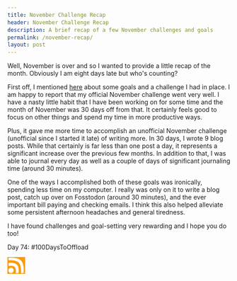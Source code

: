 ```yaml
---
title: November Challenge Recap
header: November Challenge Recap
description: A brief recap of a few November challenges and goals
permalink: /november-recap/
layout: post
---
```


Well, November is over and so I wanted to provide a little recap of the month. Obviously I am eight days late but who's counting?

First off, I mentioned [here](https://rmooreblog.netlify.app/life-update-3643/) about some goals and a challenge I had in place. I am happy to report that my official November challenge went very well. I have a nasty little habit that I have been working on for some time and the month of November was 30 days off from that. It certainly feels good to focus on other things and spend my time in more productive ways.

Plus, it gave me more time to accomplish an unofficial November challenge (unofficial since I started it late) of writing more. In 30 days, I wrote 9 blog posts. While that certainly is far less than one post a day, it represents a significant increase over the previous few months. In addition to that, I was able to journal every day as well as a couple of days of significant journaling time (around 30 minutes).

One of the ways I accomplished both of these goals was ironically, spending less time on my computer. I really was only on it to write a blog post, catch up over on Fosstodon (around 30 minutes), and the ever important bill paying and checking emails. I think this also helped alleviate some persistent afternoon headaches and general tiredness.

I have found challenges and goal-setting very rewarding and I hope you do too!

Day 74: #100DaysToOffload

<a href="https://rmooreblog.netlify.app/feed.xml"><img src="/assets/images/rss_feed.jpg" style="opacity:1;" width="40"/></a>
